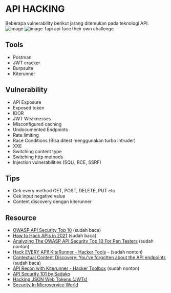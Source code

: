 # API HACKING
Beberapa vulnerability berikut jarang ditemukan pada teknologi API.
![image](https://user-images.githubusercontent.com/52058660/150070419-a8f2f689-9469-44ad-9133-63f3a3ca540f.png)
![image](https://user-images.githubusercontent.com/52058660/150070524-daabb401-3876-4e50-8cc0-ce0bb7deccd2.png)
Tapi api face their own challenge


## Tools
- Postman
- JWT cracker
- Burpsuite
- Kiterunner


## Vulnerability
- API Exposure
- Exposed token
- IDOR
- JWT Weaknesses
- Misconfigured caching
- Undocumented Endpoints
- Rate limiting
- Race Conditions (Bisa ditest menggunakan turbo intruder)
- XXE
- Switching content type
- Switching http methods
- Injection vulnerabilities (SQLi, RCE, SSRF)

## Tips
- Cek every method GET, POST, DELETE, PUT etc
- Cek input negative value
- Content discovery dengan kiterunner


## Resource
- [OWASP API Security Top 10](https://github.com/OWASP/API-Security) (sudah baca)
- [How to Hack APIs in 2021](https://labs.detectify.com/2021/08/10/how-to-hack-apis-in-2021/) (sudah baca)
- [Analyzing The OWASP API Security Top 10 For Pen Testers](https://www.youtube.com/watch?v=5UTHUZ3NGfw) (sudah nonton)
- [Hack EVERY API! KiteRunner - Hacker Tools](https://www.youtube.com/watch?v=vrOXmxNZ3zQ) - (sudah nonton)
- [Contextual Content Discovery: You've forgotten about the API endpoints](https://blog.assetnote.io/2021/04/05/contextual-content-discovery/) (sudah baca)
- [API Recon with Kiterunner - Hacker Toolbox](https://www.youtube.com/watch?v=hNs8fpWfcyU) (sudah nonton)
- [API Security 101 by Sadako](https://www.youtube.com/watch?v=ijalD2NkRFg&t=13s)
- [Hacking JSON Web Tokens (JWTs)](https://medium.com/swlh/hacking-json-web-tokens-jwts-9122efe91e4a)
- [Security In Microservice World](https://owasp.org/www-pdf-archive/Microservice_Security.pdf)
